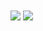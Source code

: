 <div>
  <img align="center" src="https://github-readme-stats.vercel.app/api/top-langs/?username=yaansz&theme=synthwave" />
  <img align="center" src="https://github-readme-stats.vercel.app/api?username=yaansz&theme=synthwave" />
</div>

<!--
**yaansz/yaansz** is a ✨ _special_ ✨ repository because its `README.md` (this file) appears on your GitHub profile.

Here are some ideas to get you started:

- 🔭 I’m currently working on ...
- 🌱 I’m currently learning ...
- 👯 I’m looking to collaborate on ...
- 🤔 I’m looking for help with ...
- 💬 Ask me about ...
- 📫 How to reach me: ...
- 😄 Pronouns: ...
- ⚡ Fun fact: ...
-->
